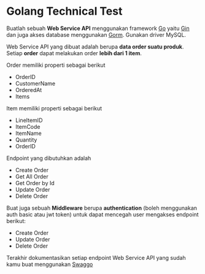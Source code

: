 # Golang Technical Test

Buatlah sebuah **Web Service API** menggunakan framework [Go](https://golang.org) yaitu [Gin](https://github.com/gin-gonic) dan juga akses database menggunakan [Gorm](https://gorm.io). Gunakan driver MySQL.

Web Service API yang dibuat adalah berupa **data order suatu produk**.
Setiap **order** dapat melakukan order **lebih dari 1 item**.

Order memiliki properti sebagai berikut

- OrderID
- CustomerName
- OrderedAt
- Items

Item memiliki properti sebagai berikut

- LineItemID
- ItemCode
- ItemName
- Quantity
- OrderID

Endpoint yang dibutuhkan adalah

- Create Order
- Get All Order
- Get Order by Id
- Update Order
- Delete Order

Buat juga sebuah **Middleware** berupa **authentication** (boleh menggunakan auth basic atau jwt token) untuk dapat mencegah user mengakses endpoint berikut:

- Create Order
- Update Order
- Delete Order

Terakhir dokumentasikan setiap endpoint Web Service API yang sudah kamu buat menggunakan [Swaggo](https://github.com/swaggo/swag)
